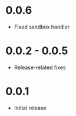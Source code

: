 # 0.0.6
- Fixed sandbox handler

# 0.0.2 - 0.0.5
- Release-related fixes

# 0.0.1
- Initial release
